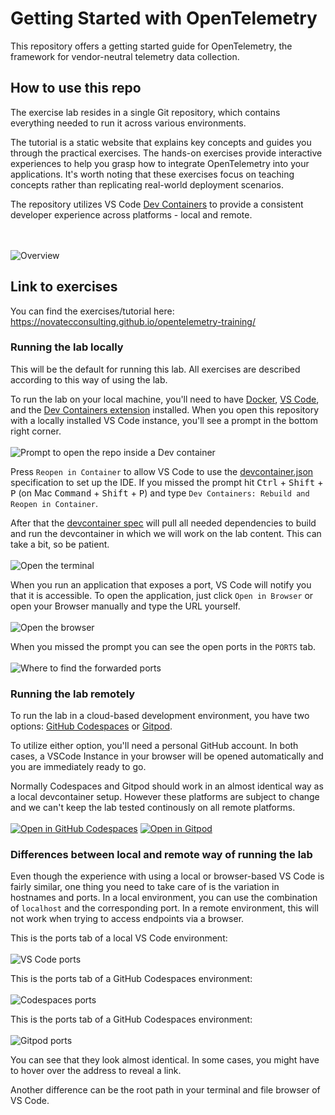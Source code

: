 # Getting Started with OpenTelemetry
This repository offers a getting started guide for OpenTelemetry, the framework for vendor-neutral telemetry data collection.

## How to use this repo
The exercise lab resides in a single Git repository, which contains everything needed to run it across various environments.

The tutorial is a static website that explains key concepts and guides you through the practical exercises.
The hands-on exercises provide interactive experiences to help you grasp how to integrate OpenTelemetry into your applications.
It's worth noting that these exercises focus on teaching concepts rather than replicating real-world deployment scenarios.

The repository utilizes VS Code [Dev Containers](https://code.visualstudio.com/docs/devcontainers/containers) to provide a consistent developer experience across platforms - local and remote.

<br /><br />
![Overview](tutorial/content/exercises/introduction/images/lab_tutorial_setup.png)

## Link to exercises

You can find the exercises/tutorial here: https://novatecconsulting.github.io/opentelemetry-training/

### Running the lab locally

This will be the default for running this lab. All exercises are described according to this way of using the lab.

To run the lab on your local machine, you'll need to have [Docker](https://docs.docker.com/engine/install/), [VS Code](https://code.visualstudio.com/download), and the [Dev Containers extension](https://marketplace.visualstudio.com/items?itemName=ms-vscode-remote.remote-containers) installed.
When you open this repository with a locally installed VS Code instance, you'll see a prompt in the bottom right corner.
<br /><br />
![Prompt to open the repo inside a Dev container](tutorial/content/exercises/introduction/images/prompt.png)

Press `Reopen in Container` to allow VS Code to use the [devcontainer.json](.devcontainer/devcontainer.json) specification to set up the IDE. If you missed the prompt hit <kbd>Ctrl</kbd> + <kbd>Shift</kbd> + <kbd>P</kbd> (on Mac <kbd>Command</kbd> + <kbd>Shift</kbd> + <kbd>P</kbd>) and type `Dev Containers: Rebuild and Reopen in Container`.

After that the [devcontainer spec](.devcontainer/devcontainer.json) will pull all needed dependencies to build and run the devcontainer in which we will work on the lab content. This can take a bit, so be patient.
<br /><br />
![Open the terminal](tutorial/content/exercises/introduction/images/open-terminal.png)

When you run an application that exposes a port, VS Code will notify you that it is accessible.
To open the application, just click `Open in Browser` or open your Browser manually and type the URL yourself.
<br /><br />
![Open the browser](tutorial/content/exercises/introduction/images/open-port.png)

When you missed the prompt you can see the open ports in the `PORTS` tab.
<br /><br />
![Where to find the forwarded ports](tutorial/content/exercises/introduction/images/ports.png)

### Running the lab remotely

To run the lab in a cloud-based development environment, you have two options: [GitHub Codespaces](https://codespaces.new/lftraining/LFS148-code) or [Gitpod](https://gitpod.io/#https://github.com/lftraining/LFS148-code).

To utilize either option, you'll need a personal GitHub account.
In both cases, a VSCode Instance in your browser will be opened automatically and you are immediately ready to go.

Normally Codespaces and Gitpod should work in an almost identical way as a local devcontainer setup. However these platforms are subject to change and we can't keep the lab tested continously on all remote platforms.
<br /><br />
[![Open in GitHub Codespaces](https://github.com/codespaces/badge.svg)](https://codespaces.new/lftraining/LFS148-code) [![Open in Gitpod](https://gitpod.io/button/open-in-gitpod.svg)](https://gitpod.io/#https://github.com/lftraining/LFS148-code)

###  Differences between local and remote way of running the lab

Even though the experience with using a local or browser-based VS Code is fairly similar, one thing you need to take care of is the variation in hostnames and ports. In a local environment, you can use the combination of `localhost` and the corresponding port. In a remote environment, this will not work when trying to access endpoints via a browser.

This is the ports tab of a local VS Code environment:
<br /><br />
![VS Code ports](tutorial/content/exercises/introduction/images/vscode_ports.png)

This is the ports tab of a GitHub Codespaces environment:
<br /><br />
![Codespaces ports](tutorial/content/exercises/introduction/images/codespaces_ports.png)

This is the ports tab of a GitHub Codespaces environment:
<br /><br />
![Gitpod ports](tutorial/content/exercises/introduction/images/gitpod_ports.png)

You can see that they look almost identical. In some cases, you might have to hover over the address to reveal a link.

Another difference can be the root path in your terminal and file browser of VS Code.



